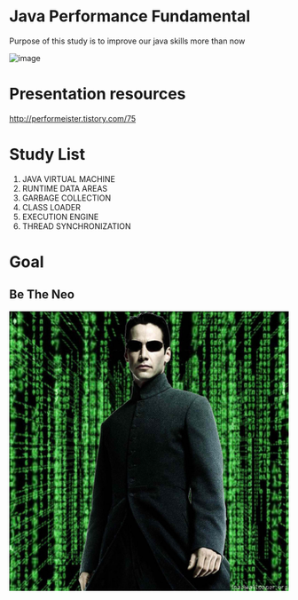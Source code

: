 # Java Performance Fundamental
Purpose of this study is to improve our java skills more than now

![image](http://www.ex-em.com/web/images/research/book_java1.jpg)

# Presentation resources

http://performeister.tistory.com/75

# Study List
01. JAVA VIRTUAL MACHINE
02. RUNTIME DATA AREAS
03. GARBAGE COLLECTION
04. CLASS LOADER
05. EXECUTION ENGINE
06. THREAD SYNCHRONIZATION

# Goal
## Be The Neo
![](./leo.jpg)
